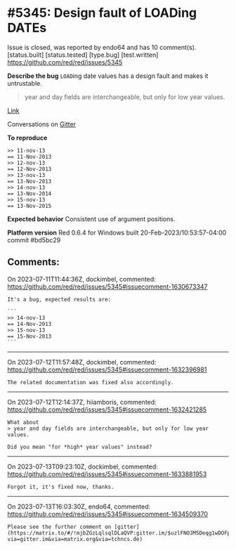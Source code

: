 
#5345: Design fault of LOADing DATEs
================================================================================
Issue is closed, was reported by endo64 and has 10 comment(s).
[status.built] [status.tested] [type.bug] [test.written]
<https://github.com/red/red/issues/5345>

**Describe the bug**
`LOAD`ing date values has a design fault and makes it untrustable.

> year and day fields are interchangeable, but only for low year values.

[Link](https://github.com/red/docs/blob/master/en/datatypes/date.adoc#22-runtime-creation)

Conversations on [Gitter](https://matrix.to/#/!mjbZGzLqlsqlDLaQVP:gitter.im/$OpVjizYTvUwbLDcyEcYnQfC5jhDBG_RzzFVfhb3jjr0?via=gitter.im&via=matrix.org&via=tchncs.de)

**To reproduce**

```red
>> 11-nov-13
== 11-Nov-2013
>> 12-nov-13
== 12-Nov-2013
>> 13-nov-13
== 13-Nov-2013
>> 14-nov-13
== 13-Nov-2014
>> 15-nov-13
== 13-Nov-2015
```

**Expected behavior**
Consistent use of argument positions.

**Platform version**
Red 0.6.4 for Windows built 20-Feb-2023/10:53:57-04:00  commit #bd5bc29


Comments:
--------------------------------------------------------------------------------

On 2023-07-11T11:44:36Z, dockimbel, commented:
<https://github.com/red/red/issues/5345#issuecomment-1630673347>

    It's a bug, expected results are:
    
    ```
    >> 14-nov-13
    == 14-Nov-2013
    >> 15-nov-13
    == 15-Nov-2013
    ```

--------------------------------------------------------------------------------

On 2023-07-12T11:57:48Z, dockimbel, commented:
<https://github.com/red/red/issues/5345#issuecomment-1632396981>

    The related documentation was fixed also accordingly.

--------------------------------------------------------------------------------

On 2023-07-12T12:14:37Z, hiiamboris, commented:
<https://github.com/red/red/issues/5345#issuecomment-1632421285>

    What about 
    > year and day fields are interchangeable, but only for low year values.
    
    Did you mean "for *high* year values" instead?

--------------------------------------------------------------------------------

On 2023-07-13T09:23:10Z, dockimbel, commented:
<https://github.com/red/red/issues/5345#issuecomment-1633881953>

    Forgot it, it's fixed now, thanks.

--------------------------------------------------------------------------------

On 2023-07-13T16:03:30Z, endo64, commented:
<https://github.com/red/red/issues/5345#issuecomment-1634509370>

    Please see the further comment on [gitter](https://matrix.to/#/!mjbZGzLqlsqlDLaQVP:gitter.im/$uzlFNOJM5Deqg1wDOFp0YaOaaXDhCKiyRXasyDvYCY8?via=gitter.im&via=matrix.org&via=tchncs.de)

